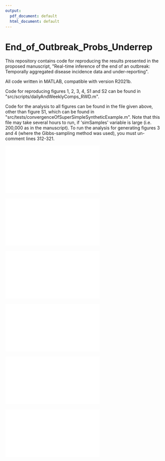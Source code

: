 ```yaml
---
output:
  pdf_document: default
  html_document: default
---
```


# End_of_Outbreak_Probs_Underrep

This repository contains code for reproducing the results presented in the proposed manuscript, "Real-time inference of the end of an outbreak: Temporally aggregated disease incidence data and under-reporting".

All code written in MATLAB, compatible with version R2021b.

Code for reproducing figures 1, 2, 3, 4, S1 and S2 can be found in "src/scripts/dailyAndWeeklyComps_RWD.m".

Code for the analysis to all figures can be found in the file given above, other than figure S1, which can be found in "src/tests/convergenceOfSuperSimpleSyntheticExample.m". Note that this file may take several hours to run, if 'simSamples' variable is large (i.e. 200,000 as in the manuscript). To run the analysis for generating figures 3 and 4 (where the Gibbs-sampling method was used), you must un-comment lines 312-321.

![fig1](outputs/Fig1.pdf)

![fig2](outputs/Fig2.pdf)

![fig3](outputs/Fig3.pdf)

![fig4](outputs/Fig4.pdf)

![figS1](outputs/FigS1.pdf)

![figS2](outputs/FigS2.pdf)

